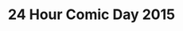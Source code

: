 ---
layout: story
title: 24 Hour Comic Day 2015
image: /assets/24hcd15/24hcdp
imageType: .png
pageNumber: 21
baseurl: /other/24hcd15/24hcd15
numPages: 24
origin: other.html
---